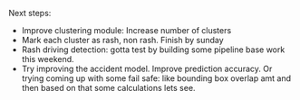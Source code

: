 Next steps:
* Improve clustering module: Increase number of clusters
* Mark each cluster as rash, non rash. Finish by sunday
* Rash driving detection: gotta test by building some pipeline base work this weekend.
* Try improving the accident model. Improve prediction accuracy. Or trying coming up with some fail safe: like bounding box overlap amt and then based on that some calculations lets see.
